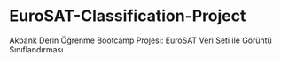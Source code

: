 # EuroSAT-Classification-Project
Akbank Derin Öğrenme Bootcamp Projesi: EuroSAT Veri Seti ile Görüntü Sınıflandırması
